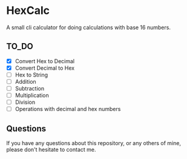 # HexCalc
A small cli calculator for doing calculations with base 16 numbers. 

## TO_DO 
- [x] Convert Hex to Decimal 
- [x] Convert Decimal to Hex 
- [ ] Hex to String                          
- [ ] Addition 
- [ ] Subtraction 
- [ ] Multiplication
- [ ] Division     
- [ ] Operations with decimal and hex numbers

## Questions
If you have any questions about this repository, or any others of mine, please
don't hesitate to contact me. 
